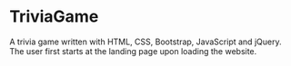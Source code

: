 # TriviaGame
A trivia game written with HTML, CSS, Bootstrap, JavaScript and jQuery. The user first starts at the landing page upon loading the website.


